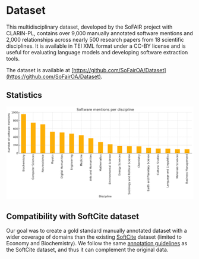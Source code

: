 # Dataset
This multidisciplinary dataset, developed by the SoFAIR project with CLARIN-PL, contains over 9,000 manually annotated software mentions and 2,000 relationships across nearly 500 research papers from 18 scientific disciplines. It is available in TEI XML format under a CC-BY license and is useful for evaluating language models and developing software extraction tools.

The dataset is available at [https://github.com/SoFairOA/Dataset](https://github.com/SoFairOA/Dataset).

## Statistics

![SoFAIR software mentions per discipline](img/SoFAIR_software_mentions_per_discipline.png)


## Compatibility with SoftCite dataset
Our goal was to create a gold standard manually annotated dataset with a wider coverage of domains than the existing [SoftCite](https://github.com/softcite/softcite_dataset_v2) dataset (limited to Economy and Biochemistry). We follow the same [annotation guidelines](https://github.com/softcite/softcite_dataset_v2/blob/master/annotation_guidelines_tei_xml.md) as the SoftCite dataset, and thus it can complement the original data.
